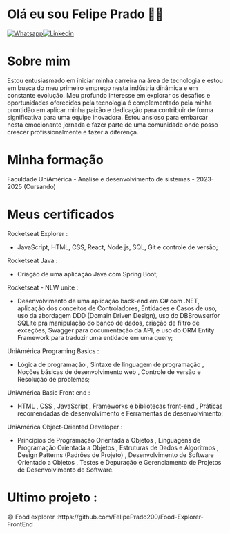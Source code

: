 # Olá eu sou Felipe Prado 👋😁

[![Whatsapp](https://img.shields.io/badge/WhatsApp-25D366?style=for-the-badge&logo=whatsapp&logoColor=white)](https://wa.me/+5513981175814)[![Linkedin](https://img.shields.io/badge/LinkedIn-0077B5?style=for-the-badge&logo=linkedin&logoColor=white)](https://www.linkedin.com/in/felipe-prado013/)

# Sobre mim
<p "text-align:center"> Estou entusiasmado em iniciar minha carreira na área de tecnologia e estou em busca do meu primeiro emprego nesta indústria dinâmica e em constante evolução. Meu profundo interesse em explorar os desafios e oportunidades oferecidos pela tecnologia é complementado pela minha prontidão em aplicar minha paixão e dedicação para contribuir de forma significativa para uma equipe inovadora. Estou ansioso para embarcar nesta emocionante jornada e fazer parte de uma comunidade onde posso crescer profissionalmente e fazer a diferença.</p>

# Minha formação
<p "text-align:center">
  Faculdade UniAmérica 
   - Analise e desenvolvimento de sistemas
   - 2023-2025 (Cursando)
</p>

# Meus certificados

<p "text-align:center">
  
   Rocketseat Explorer : <br/>
  - JavaScript, HTML, CSS, React, Node.js, SQL, Git e controle de versão;

Rocketseat Java :
  - Criação de uma aplicação Java com Spring Boot;

Rocketseat - NLW unite :
   - Desenvolvimento de uma aplicação back-end em C# com .NET, aplicação dos conceitos de Controladores, Entidades e Casos de uso, uso da abordagem DDD (Domain Driven Design), uso do DBBrowserfor SQLite pra manipulação do banco de dados, criação de filtro de exceções, Swagger para documentação da API, e uso do ORM Entity Framework para traduzir uma entidade em uma query;

UniAmérica Programing Basics : 
   - Lógica de programação , Sintaxe de linguagem de programação , Noções básicas de desenvolvimento web , Controle de versão e Resolução de problemas;

UniAmérica Basic Front end :
  - HTML , CSS  , JavaScript , Frameworks e bibliotecas front-end , Práticas recomendadas de desenvolvimento e Ferramentas de desenvolvimento;

UniAmérica Object-Oriented Developer :
  - Princípios de Programação Orientada a Objetos , Linguagens de Programação Orientada a Objetos , Estruturas de Dados e Algoritmos ,
Design Patterns (Padrões de Projeto) , Desenvolvimento de Software Orientado a Objetos , Testes e Depuração e Gerenciamento de Projetos de Desenvolvimento de Software.

</p>

# Ultimo projeto :

<p>
    😅 Food explorer :https://github.com/FelipePrado200/Food-Explorer-FrontEnd
</p>

